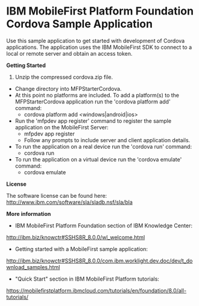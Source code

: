 <!---Licensed Materials - Property of IBM
5725-I43 (C) Copyright IBM Corp. 2016. All Rights Reserved.
US Government Users Restricted Rights - Use, duplication or
disclosure restricted by GSA ADP Schedule Contract with IBM Corp.-->

# IBM MobileFirst Platform Foundation Cordova Sample Application
Use this sample application to get started with development of Cordova applications.
The application uses the IBM MobileFirst SDK to connect to a local or remote server and obtain an access token.

**Getting Started**

1. Unzip the compressed cordova.zip file.
* Change directory into MFPStarterCordova.
* At this point no platforms are included.  To add a platform(s) to the MFPStarterCordova application run the 'cordova platform add' command:
  * cordova platform add <windows|android|ios>
* Run the 'mfpdev app register' command to register the sample application on the MobileFirst Server:
  * mfpdev app register
  * Follow any prompts to include server and client application details.
* To run the application on a real device run the 'cordova run' command:
  * cordova run <platform>  
* To run the application on a virtual device run the 'cordova emulate' command:
  * cordova emulate <platform>  

**License**

The software license can be found here: http://www.ibm.com/software/sla/sladb.nsf/sla/bla

**More information**

- IBM MobileFirst Platform Foundation section of IBM Knowledge Center:

 http://ibm.biz/knowctr#SSHS8R_8.0.0/wl_welcome.html

- Getting started with a MobileFirst sample application:

 http://ibm.biz/knowctr#SSHS8R_8.0.0/com.ibm.worklight.dev.doc/dev/t_download_samples.html

- "Quick Start" section in IBM MobileFirst Platform tutorials:

 https://mobilefirstplatform.ibmcloud.com/tutorials/en/foundation/8.0/all-tutorials/
